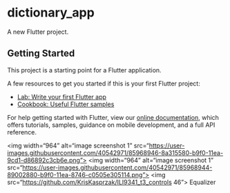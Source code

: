# dictionary_app

A new Flutter project.

## Getting Started

This project is a starting point for a Flutter application.

A few resources to get you started if this is your first Flutter project:

- [Lab: Write your first Flutter app](https://flutter.dev/docs/get-started/codelab)
- [Cookbook: Useful Flutter samples](https://flutter.dev/docs/cookbook)

For help getting started with Flutter, view our
[online documentation](https://flutter.dev/docs), which offers tutorials,
samples, guidance on mobile development, and a full API reference.


<img width=“964” alt=“image screenshot 1” src=“https://user-images.githubusercontent.com/40542971/85968946-8a315580-b9f0-11ea-9cd1-d86892c3cb6e.png”>
<img width=“964” alt=“image screenshot 1” src=“https://user-images.githubusercontent.com/40542971/85968944-89002880-b9f0-11ea-8746-c0505e305114.png”>
<img src=“https://github.com/KrisKasprzak/ILI9341_t3_controls 46”>
Equalizer
